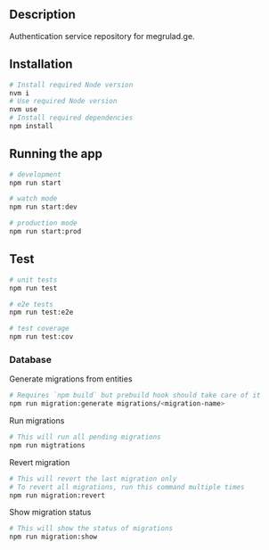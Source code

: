 ## Description

Authentication service repository for megrulad.ge.

## Installation

```bash
# Install required Node version
nvm i
# Use required Node version
nvm use
# Install required dependencies
npm install
```

## Running the app

```bash
# development
npm run start

# watch mode
npm run start:dev

# production mode
npm run start:prod
```

## Test

```bash
# unit tests
npm run test

# e2e tests
npm run test:e2e

# test coverage
npm run test:cov
```

### Database


Generate migrations from entities

```bash
# Requires `npm build` but prebuild hook should take care of it
npm run migration:generate migrations/<migration-name>
```

Run migrations

```bash
# This will run all pending migrations
npm run migtrations
```

Revert migration

```bash
# This will revert the last migration only
# To revert all migrations, run this command multiple times
npm run migration:revert
```

Show migration status

```bash
# This will show the status of migrations
npm run migration:show
```
